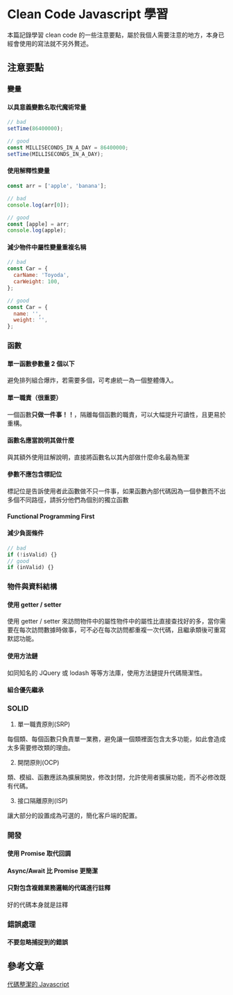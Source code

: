 # Clean Code Javascript 學習

本篇記錄學習 clean code 的一些注意要點，屬於我個人需要注意的地方，本身已經會使用的寫法就不另外贅述。



## 注意要點


### 變量

#### 以具意義變數名取代魔術常量

```js
// bad
setTime(86400000);

// good
const MILLISECONDS_IN_A_DAY = 86400000;
setTime(MILLISECONDS_IN_A_DAY);
```

#### 使用解釋性變量

```js
const arr = ['apple', 'banana'];

// bad
console.log(arr[0]);

// good
const [apple] = arr;
console.log(apple);
```

#### 減少物件中屬性變量重複名稱

```js
// bad
const Car = {
  carName: 'Toyoda',
  carWeight: 100,
};

// good
const Car = {
  name: '',
  weight: '',
};
```


### 函數

#### 單一函數參數量 2 個以下

避免排列組合爆炸，若需要多個，可考慮統一為一個整體傳入。

#### 單一職責（很重要）

一個函數**只做一件事！！**，隔離每個函數的職責，可以大幅提升可讀性，且更易於重構。

#### 函數名應當說明其做什麼

與其額外使用註解說明，直接將函數名以其內部做什麼命名最為簡潔

#### 參數不應包含標記位

標記位是告訴使用者此函數做不只一件事，如果函數內部代碼因為一個參數而不出多個不同路徑，請拆分他們為個別的獨立函數

#### Functional Programming First

#### 減少負面條件

```js
// bad
if (!isValid) {}
// good
if (inValid) {}
```


### 物件與資料結構

#### 使用 getter / setter

使用 getter / setter 來訪問物件中的屬性物件中的屬性比直接查找好的多，當你需要在每次訪問數據時做事，可不必在每次訪問都重複一次代碼，且繼承類後可重寫默認功能。

#### 使用方法鏈

如同知名的 JQuery 或 lodash 等等方法庫，使用方法鏈提升代碼簡潔性。

#### 組合優先繼承


### SOLID

1. 單一職責原則(SRP)

每個類、每個函數只負責單一業務，避免讓一個類裡面包含太多功能，如此會造成太多需要修改類的理由。

2. 開閉原則(OCP)

類、模組、函數應該為擴展開放，修改封閉，允許使用者擴展功能，而不必修改既有代碼。

3. 接口隔離原則(ISP)

讓大部分的設置成為可選的，簡化客戶端的配置。


### 開發

#### 使用 Promise 取代回調

#### Async/Await 比 Promise 更簡潔

#### 只對包含複雜業務邏輯的代碼進行註釋

好的代碼本身就是註釋


### 錯誤處理

#### 不要忽略捕捉到的錯誤



## 參考文章

[代碼整潔的 Javascript](https://github.com/beginor/clean-code-javascript)